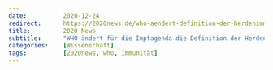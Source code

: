 ```yaml
---
date:          2020-12-24
redirect:      https://2020news.de/who-aendert-definition-der-herdenimmunitaet/
title:         2020 News
subtitle:      "WHO ändert für die Impfagenda die Definition der Herdenimmunität"
categories:    [Wissenschaft]
tags:          [2020news, who, immunität]
---
```

